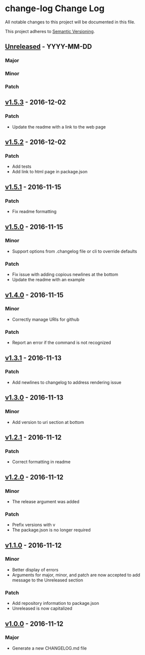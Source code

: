 # change-log Change Log

All notable changes to this project will be documented in this file.

This project adheres to [Semantic Versioning](http://semver.org/).

## [Unreleased] - YYYY-MM-DD

### Major

### Minor

### Patch

## [v1.5.3] - 2016-12-02

### Patch
- Update the readme with a link to the web page

## [v1.5.2] - 2016-12-02

### Patch
- Add tests
- Add link to html page in package.json

## [v1.5.1] - 2016-11-15

### Patch
- Fix readme formatting

## [v1.5.0] - 2016-11-15

### Minor
- Support options from .changelog file or cli to override defaults

### Patch
- Fix issue with adding copious newlines at the bottom
- Update the readme with an example

## [v1.4.0] - 2016-11-15

### Minor
- Correctly manage URIs for github

### Patch
- Report an error if the command is not recognized

## [v1.3.1] - 2016-11-13

### Patch
- Add newlines to changelog to address rendering issue

## [v1.3.0] - 2016-11-13
### Minor
- Add version to uri section at bottom

## [v1.2.1] - 2016-11-12
### Patch
- Correct formatting in readme

## [v1.2.0] - 2016-11-12

### Minor
- The release argument was added

### Patch
- Prefix versions with v
- The package.json is no longer required

## [v1.1.0] - 2016-11-12

### Minor
- Better display of errors
- Arguments for major, minor, and patch are now accepted to add message 
to the Unreleased section

### Patch
- Add repository information to package.json
- Unreleased is now capitalized 

## [v1.0.0] - 2016-11-12
### Major
- Generate a new CHANGELOG.md file

[Unreleased]: https://github.com/majgis/change-log/compare/v1.5.3...master
[v1.5.3]: https://github.com/majgis/change-log/compare/v1.5.2...v1.5.3
[v1.5.2]: https://github.com/majgis/change-log/compare/v1.5.1...v1.5.2
[v1.5.1]: https://github.com/majgis/change-log/compare/v1.5.0...v1.5.1
[v1.5.0]: https://github.com/majgis/change-log/compare/v1.4.0...v1.5.0
[v1.4.0]: https://github.com/majgis/change-log/compare/v1.3.1...v1.4.0
[v1.3.1]: https://github.com/majgis/change-log/compare/v1.3.0...v1.3.1
[v1.3.0]: https://github.com/majgis/change-log/compare/v1.2.1...v1.3.0
[v1.2.1]: https://github.com/majgis/change-log/compare/v1.2.0...v1.2.1
[v1.2.0]: https://github.com/majgis/change-log/compare/v1.1.0...v1.2.0
[v1.1.0]: https://github.com/majgis/change-log/compare/v1.0.0...v1.1.0
[v1.0.0]: https://github.com/majgis/change-log/commits/v1.0.0
